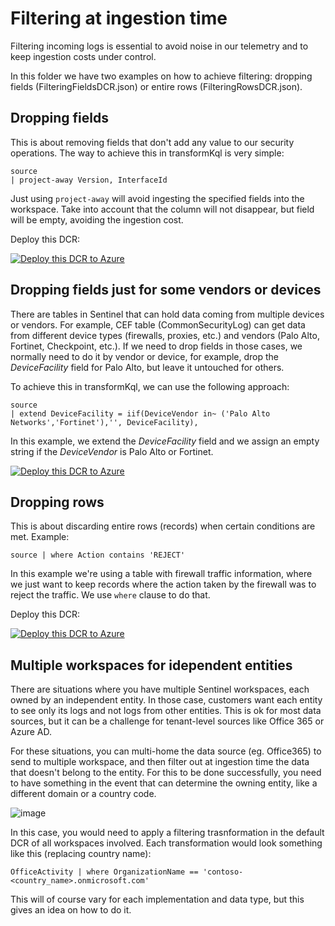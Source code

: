 # Filtering at ingestion time

Filtering incoming logs is essential to avoid noise in our telemetry and to keep ingestion costs under control.

In this folder we have two examples on how to achieve filtering: dropping fields (FilteringFieldsDCR.json) or entire rows (FilteringRowsDCR.json).

## Dropping fields

This is about removing fields that don't add any value to our security operations. The way to achieve this in transformKql is very simple:

```
source
| project-away Version, InterfaceId
```

Just using ```project-away``` will avoid ingesting the specified fields into the workspace. Take into account that the column will not disappear, but field will be empty, avoiding the ingestion cost.

Deploy this DCR:

[![Deploy this DCR to Azure](https://aka.ms/deploytoazurebutton)](https://portal.azure.com/#create/Microsoft.Template/uri/https%3A%2F%2Fraw.githubusercontent.com%2FAzure%2FAzure-Sentinel%2Fmaster%2FTools%2FTransformations-Library%2FFiltering%2FFilteringFieldsDCR.json)

## Dropping fields just for some vendors or devices

There are tables in Sentinel that can hold data coming from multiple devices or vendors. For example, CEF table (CommonSecurityLog) can get data from different device types (firewalls, proxies, etc.) and vendors (Palo Alto, Fortinet, Checkpoint, etc.). If we need to drop fields in those cases, we normally need to do it by vendor or device, for example, drop the *DeviceFacility* field for Palo Alto, but leave it untouched for others.

To achieve this in transformKql, we can use the following approach:

```
source
| extend DeviceFacility = iif(DeviceVendor in~ ('Palo Alto Networks','Fortinet'),'', DeviceFacility),
```

In this example, we extend the *DeviceFacility* field and we assign an empty string if the *DeviceVendor* is Palo Alto or Fortinet.

[![Deploy this DCR to Azure](https://aka.ms/deploytoazurebutton)](https://portal.azure.com/#create/Microsoft.Template/uri/https%3A%2F%2Fraw.githubusercontent.com%2FAzure%2FAzure-Sentinel%2Fmaster%2FTools%2FTransformations-Library%2FFiltering%2FFilteringFieldsByVendorDCR.json)

## Dropping rows

This is about discarding entire rows (records) when certain conditions are met. Example:

```
source | where Action contains 'REJECT'
```

In this example we're using a table with firewall traffic information, where we just want to keep records where the action taken by the firewall was to reject the traffic. We use ```where``` clause to do that.

Deploy this DCR:

[![Deploy this DCR to Azure](https://aka.ms/deploytoazurebutton)](https://portal.azure.com/#create/Microsoft.Template/uri/https%3A%2F%2Fraw.githubusercontent.com%2FAzure%2FAzure-Sentinel%2Fmaster%2FTools%2FTransformations-Library%2FFiltering%2FFilteringRowsDCR.json)

## Multiple workspaces for idependent entities

There are situations where you have multiple Sentinel workspaces, each owned by an independent entity. In those case, customers want each entity to see only its logs and not logs from other entities. This is ok for most data sources, but it can be a challenge for tenant-level sources like Office 365 or Azure AD.

For these situations, you can multi-home the data source (eg. Office365) to send to multiple workspace, and then filter out at ingestion time the data that doesn't belong to the entity. For this to be done successfully, you need to have something in the event that can determine the owning entity, like a different domain or a country code.

![image](../Media/AAD_multi-ws.png)

In this case, you would need to apply a filtering trasnformation in the default DCR of all workspaces involved. Each transformation would look something like this (replacing country name):

```kusto
OfficeActivity | where OrganizationName == 'contoso-<country_name>.onmicrosoft.com'
```

This will of course vary for each implementation and data type, but this gives an idea on how to do it.
